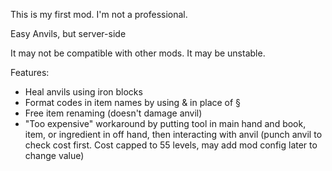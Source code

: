 This is my first mod. I'm not a professional.
 
Easy Anvils, but server-side

It may not be compatible with other mods. It may be unstable.

Features:
- Heal anvils using iron blocks
- Format codes in item names by using & in place of §
- Free item renaming (doesn't damage anvil)
- "Too expensive" workaround by putting tool in main hand and book, item, or ingredient in off hand, then interacting with anvil (punch anvil to check cost first. Cost capped to 55 levels, may add mod config later to change value)
